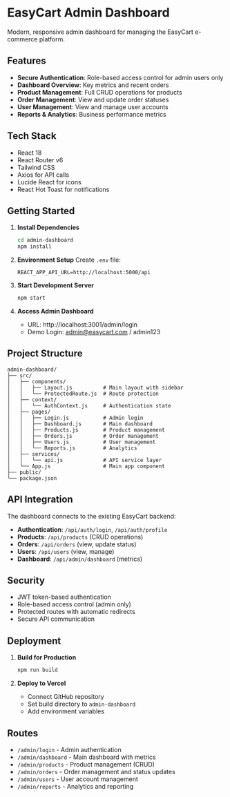 # EasyCart Admin Dashboard

Modern, responsive admin dashboard for managing the EasyCart e-commerce platform.

## Features

- **Secure Authentication**: Role-based access control for admin users only
- **Dashboard Overview**: Key metrics and recent orders
- **Product Management**: Full CRUD operations for products
- **Order Management**: View and update order statuses
- **User Management**: View and manage user accounts
- **Reports & Analytics**: Business performance metrics

## Tech Stack

- React 18
- React Router v6
- Tailwind CSS
- Axios for API calls
- Lucide React for icons
- React Hot Toast for notifications

## Getting Started

1. **Install Dependencies**
   ```bash
   cd admin-dashboard
   npm install
   ```

2. **Environment Setup**
   Create `.env` file:
   ```
   REACT_APP_API_URL=http://localhost:5000/api
   ```

3. **Start Development Server**
   ```bash
   npm start
   ```

4. **Access Admin Dashboard**
   - URL: http://localhost:3001/admin/login
   - Demo Login: admin@easycart.com / admin123

## Project Structure

```
admin-dashboard/
├── src/
│   ├── components/
│   │   ├── Layout.js          # Main layout with sidebar
│   │   └── ProtectedRoute.js  # Route protection
│   ├── context/
│   │   └── AuthContext.js     # Authentication state
│   ├── pages/
│   │   ├── Login.js           # Admin login
│   │   ├── Dashboard.js       # Main dashboard
│   │   ├── Products.js        # Product management
│   │   ├── Orders.js          # Order management
│   │   ├── Users.js           # User management
│   │   └── Reports.js         # Analytics
│   ├── services/
│   │   └── api.js             # API service layer
│   └── App.js                 # Main app component
├── public/
└── package.json
```

## API Integration

The dashboard connects to the existing EasyCart backend:

- **Authentication**: `/api/auth/login`, `/api/auth/profile`
- **Products**: `/api/products` (CRUD operations)
- **Orders**: `/api/orders` (view, update status)
- **Users**: `/api/users` (view, manage)
- **Dashboard**: `/api/admin/dashboard` (metrics)

## Security

- JWT token-based authentication
- Role-based access control (admin only)
- Protected routes with automatic redirects
- Secure API communication

## Deployment

1. **Build for Production**
   ```bash
   npm run build
   ```

2. **Deploy to Vercel**
   - Connect GitHub repository
   - Set build directory to `admin-dashboard`
   - Add environment variables

## Routes

- `/admin/login` - Admin authentication
- `/admin/dashboard` - Main dashboard with metrics
- `/admin/products` - Product management (CRUD)
- `/admin/orders` - Order management and status updates
- `/admin/users` - User account management
- `/admin/reports` - Analytics and reporting